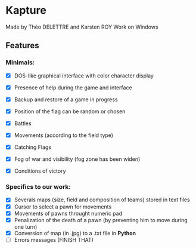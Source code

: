 # Kapture
Made by Théo DELETTRE and Karsten ROY
Work on Windows

## Features
### Minimals:
-[X] DOS-like graphical interface with color character display
-[X] Presence of help during the game and interface
-[X] Backup and restore of a game in progress

-[X] Position of the flag can be random or chosen
-[X] Battles
-[X] Movements (according to the field type)
-[X] Catching Flags
-[X] Fog of war and visibility (fog zone has been widen)
-[X] Conditions of victory
### Specifics to our work:
-[X] Severals maps (size, field and composition of teams) stored in text files
-[X] Cursor to select a pawn for movements
-[X] Movements of pawns throught numeric pad
-[X] Penalization of the death of a pawn (by preventing him to move during one turn)
-[X] Conversion of map (in .jpg) to a .txt file in __Python__
-[ ] Errors messages (FINISH THAT)
